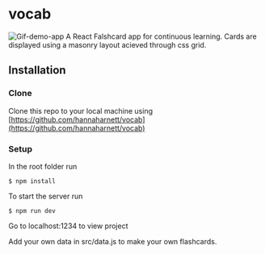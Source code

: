 # vocab
![Gif-demo-app](http://g.recordit.co/OmFS9t0kkw.gif)
A React Falshcard app for continuous learning. Cards are displayed using a masonry layout acieved through css grid.

## Installation
### Clone
Clone this repo to your local machine using [https://github.com/hannaharnett/vocab](https://github.com/hannaharnett/vocab)

### Setup
In the root folder run

```
$ npm install
```
To start the server run
```
$ npm run dev
```
Go to localhost:1234 to view project 


Add your own data in src/data.js to make your own flashcards.
